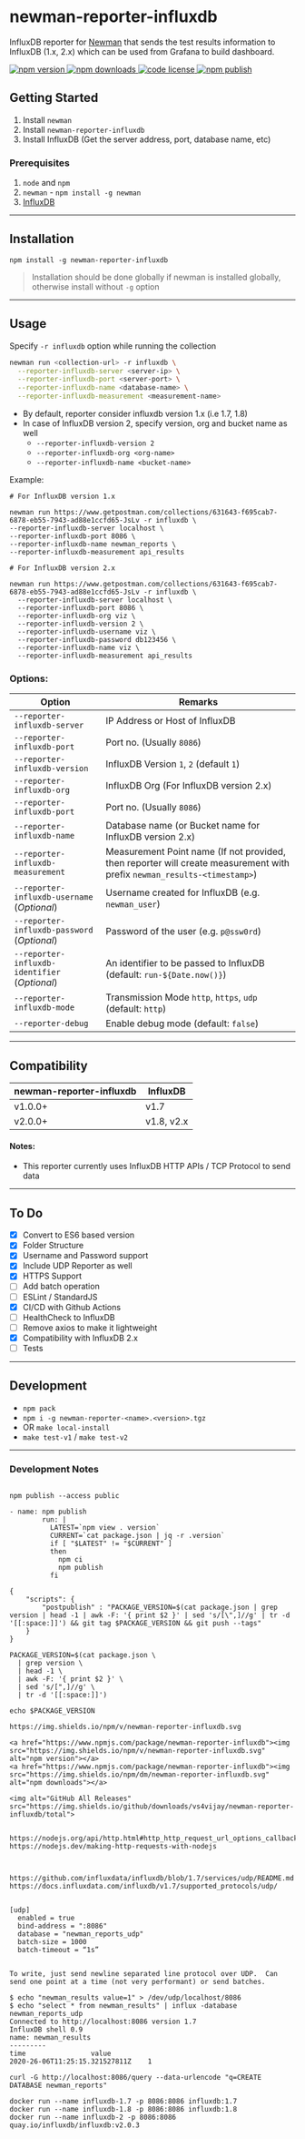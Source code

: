 # newman-reporter-influxdb

InfluxDB reporter for [Newman](https://github.com/postmanlabs/newman) that sends the test results information to InfluxDB (1.x, 2.x) which can be used from Grafana to build dashboard.

<a href="https://www.npmjs.com/package/newman-reporter-influxdb">
  <img alt="npm version" src="https://img.shields.io/npm/v/newman-reporter-influxdb.svg">
  <img alt="npm downloads" src="https://img.shields.io/npm/dm/newman-reporter-influxdb.svg">
  <img alt="code license" src="https://img.shields.io/github/license/vs4vijay/newman-reporter-influxdb">
  <img alt="npm publish" src="https://github.com/vs4vijay/newman-reporter-influxdb/workflows/npm publish/badge.svg">
</a>

## Getting Started

1. Install `newman`
2. Install `newman-reporter-influxdb`
3. Install InfluxDB (Get the server address, port, database name, etc)

### Prerequisites

1. `node` and `npm`
2. `newman` - `npm install -g newman`
3. [InfluxDB](https://github.com/influxdata/influxdb)

---

## Installation

```console
npm install -g newman-reporter-influxdb
```

> Installation should be done globally if newman is installed globally, otherwise install without `-g` option

---

## Usage

Specify `-r influxdb` option while running the collection

```bash
newman run <collection-url> -r influxdb \
  --reporter-influxdb-server <server-ip> \
  --reporter-influxdb-port <server-port> \
  --reporter-influxdb-name <database-name> \
  --reporter-influxdb-measurement <measurement-name>
```

- By default, reporter consider influxdb version 1.x (i.e 1.7, 1.8)
- In case of InfluxDB version 2, specify version, org and bucket name as well
  - `--reporter-influxdb-version 2`
  - `--reporter-influxdb-org <org-name>`
  - `--reporter-influxdb-name <bucket-name>`

Example:

```
# For InfluxDB version 1.x

newman run https://www.getpostman.com/collections/631643-f695cab7-6878-eb55-7943-ad88e1ccfd65-JsLv -r influxdb \
--reporter-influxdb-server localhost \
--reporter-influxdb-port 8086 \
--reporter-influxdb-name newman_reports \
--reporter-influxdb-measurement api_results

# For InfluxDB version 2.x

newman run https://www.getpostman.com/collections/631643-f695cab7-6878-eb55-7943-ad88e1ccfd65-JsLv -r influxdb \
  --reporter-influxdb-server localhost \
  --reporter-influxdb-port 8086 \
  --reporter-influxdb-org viz \
  --reporter-influxdb-version 2 \
  --reporter-influxdb-username viz \
  --reporter-influxdb-password db123456 \
  --reporter-influxdb-name viz \
  --reporter-influxdb-measurement api_results
```

### Options:

**Option** | **Remarks**
--- | --- 
`--reporter-influxdb-server` | IP Address or Host of InfluxDB
`--reporter-influxdb-port` | Port no. (Usually `8086`)
`--reporter-influxdb-version` | InfluxDB Version `1`, `2` (default `1`)
`--reporter-influxdb-org` | InfluxDB Org (For InfluxDB version 2.x)
`--reporter-influxdb-port` | Port no. (Usually `8086`)
`--reporter-influxdb-name` | Database name (or Bucket name for InfluxDB version 2.x)
`--reporter-influxdb-measurement` | Measurement Point name (If not provided, then reporter will create measurement with prefix `newman_results-<timestamp>`)
`--reporter-influxdb-username` (*Optional*) | Username created for InfluxDB (e.g. `newman_user`)
`--reporter-influxdb-password` (*Optional*) | Password of the user (e.g. `p@ssw0rd`)
`--reporter-influxdb-identifier` (*Optional*) | An identifier to be passed to InfluxDB (default: `run-${Date.now()}`)
`--reporter-influxdb-mode` | Transmission Mode `http`, `https`, `udp` (default: `http`)
`--reporter-debug` | Enable debug mode (default: `false`)

---

## Compatibility

**newman-reporter-influxdb** | **InfluxDB**
--- | ---
v1.0.0+ | v1.7
v2.0.0+ | v1.8, v2.x

#### Notes:
- This reporter currently uses InfluxDB HTTP APIs / TCP Protocol to send data

---

## To Do

- [x] Convert to ES6 based version
- [x] Folder Structure
- [x] Username and Password support
- [x] Include UDP Reporter as well
- [x] HTTPS Support
- [ ] Add batch operation
- [ ] ESLint / StandardJS
- [x] CI/CD with Github Actions
- [ ] HealthCheck to InfluxDB
- [ ] Remove axios to make it lightweight
- [x] Compatibility with InfluxDB 2.x
- [ ] Tests

---

## Development

- `npm pack`
- `npm i -g newman-reporter-<name>.<version>.tgz`
- OR `make local-install`
- `make test-v1` / `make test-v2`

---

### Development Notes

```

npm publish --access public

- name: npm publish
        run: |
          LATEST=`npm view . version`
          CURRENT=`cat package.json | jq -r .version`
          if [ "$LATEST" != "$CURRENT" ]
          then
            npm ci
            npm publish
          fi

{
    "scripts": {
        "postpublish" : "PACKAGE_VERSION=$(cat package.json | grep version | head -1 | awk -F: '{ print $2 }' | sed 's/[\",]//g' | tr -d '[[:space:]]') && git tag $PACKAGE_VERSION && git push --tags"
    }
}

PACKAGE_VERSION=$(cat package.json \
  | grep version \
  | head -1 \
  | awk -F: '{ print $2 }' \
  | sed 's/[",]//g' \
  | tr -d '[[:space:]]')

echo $PACKAGE_VERSION

https://img.shields.io/npm/v/newman-reporter-influxdb.svg

<a href="https://www.npmjs.com/package/newman-reporter-influxdb"><img src="https://img.shields.io/npm/v/newman-reporter-influxdb.svg" alt="npm version"></a>
<a href="https://www.npmjs.com/package/newman-reporter-influxdb"><img src="https://img.shields.io/npm/dm/newman-reporter-influxdb.svg" alt="npm downloads"></a>

<img alt="GitHub All Releases" src="https://img.shields.io/github/downloads/vs4vijay/newman-reporter-influxdb/total">


https://nodejs.org/api/http.html#http_http_request_url_options_callback
https://nodejs.dev/making-http-requests-with-nodejs



https://github.com/influxdata/influxdb/blob/1.7/services/udp/README.md
https://docs.influxdata.com/influxdb/v1.7/supported_protocols/udp/


[udp]
  enabled = true
  bind-address = ":8086"
  database = "newman_reports_udp"
  batch-size = 1000
  batch-timeout = “1s”


To write, just send newline separated line protocol over UDP.  Can send one point at a time (not very performant) or send batches.

$ echo "newman_results value=1" > /dev/udp/localhost/8086
$ echo "select * from newman_results" | influx -database newman_reports_udp
Connected to http://localhost:8086 version 1.7
InfluxDB shell 0.9
name: newman_results
---------
time                value
2020-26-06T11:25:15.321527811Z    1

curl -G http://localhost:8086/query --data-urlencode "q=CREATE DATABASE newman_reports"

docker run --name influxdb-1.7 -p 8086:8086 influxdb:1.7
docker run --name influxdb-1.8 -p 8086:8086 influxdb:1.8
docker run --name influxdb-2 -p 8086:8086 quay.io/influxdb/influxdb:v2.0.3

```
